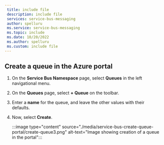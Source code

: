 ```yaml
---
 title: include file
 description: include file
 services: service-bus-messaging
 author: spelluru
 ms.service: service-bus-messaging
 ms.topic: include
 ms.date: 10/20/2022
 ms.author: spelluru
 ms.custom: include file
---
```


## Create a queue in the Azure portal
1. On the **Service Bus Namespace** page, select **Queues** in the left navigational menu.
1. On the **Queues** page, select **+ Queue** on the toolbar.
1. Enter a **name** for the queue, and leave the other values with their defaults.
1. Now, select **Create**.
 
    :::image type="content" source="./media/service-bus-create-queue-portal/create-queue3.png" alt-text="Image showing creation of a queue in the portal":::

